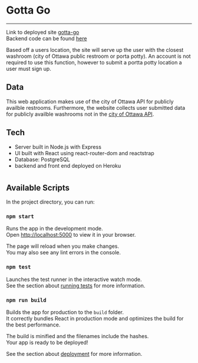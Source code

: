 # Gotta Go
------------------------------------------
Link to deployed site [gotta-go](https://gotta-go-full.herokuapp.com/)   
Backend code can be found [here](https://github.com/StephaneXavier/Capstone-2-backend)

Based off a users location, the site will serve up the user with the closest washroom (city of Ottawa public restroom or porta potty). An account is not required to use this function, however to submit a portta potty location a user must sign up.

## Data
This web application makes use of the city of Ottawa API for publicly availble restrooms. Furthermore, the website collects user submitted data for publicly availble washrooms not in the [city of Ottawa API](https://open.ottawa.ca/datasets/ottawa::public-washrooms/about).

## Tech
* Server built in Node.js with Express
* UI built with React using react-router-dom and reactstrap
* Database: PostgreSQL
* backend and front end deployed on Heroku

# 

## Available Scripts

In the project directory, you can run:

### `npm start`

Runs the app in the development mode.\
Open [http://localhost:5000](http://localhost:5000) to view it in your browser.

The page will reload when you make changes.\
You may also see any lint errors in the console.

### `npm test`

Launches the test runner in the interactive watch mode.\
See the section about [running tests](https://facebook.github.io/create-react-app/docs/running-tests) for more information.

### `npm run build`

Builds the app for production to the `build` folder.\
It correctly bundles React in production mode and optimizes the build for the best performance.

The build is minified and the filenames include the hashes.\
Your app is ready to be deployed!

See the section about [deployment](https://facebook.github.io/create-react-app/docs/deployment) for more information.




